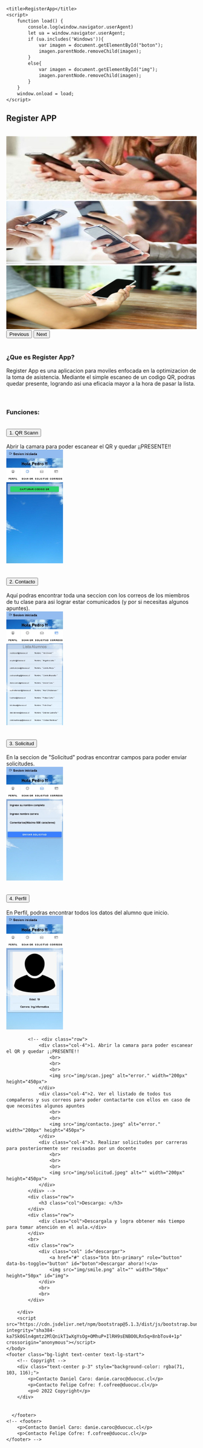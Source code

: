 <!DOCTYPE html>
<html lang="en">
<head>
    <meta charset="UTF-8">
    <meta http-equiv="X-UA-Compatible" content="IE=edge">
    <meta name="viewport" content="width=device-width, initial-scale=1.0">
    <link href="https://cdn.jsdelivr.net/npm/bootstrap@5.1.3/dist/css/bootstrap.min.css" rel="stylesheet" integrity="sha384-1BmE4kWBq78iYhFldvKuhfTAU6auU8tT94WrHftjDbrCEXSU1oBoqyl2QvZ6jIW3" crossorigin="anonymous">
    <link href="estilos/style.css" rel="stylesheet" type="text/css">

    <title>RegisterApp</title>
    <script>
        function load() {
            console.log(window.navigator.userAgent) 
            let ua = window.navigator.userAgent;
            if (ua.includes('Windows')){
                var imagen = document.getElementById("boton");
                imagen.parentNode.removeChild(imagen);
            }
            else{
                var imagen = document.getElementById("img");
                imagen.parentNode.removeChild(imagen);
            }
        }
        window.onload = load;
    </script>
</head>


<nav class="navbar">
    <div class="container-fluid">
      <span class="navbar-text">
        <h1 class="col" id="texto">Register APP</h1>
      </span>
    </div>
</nav>
<body>
    <div class="container">
        <div class="row">
        </div>
        <br>
        <div class="row" id="carrusel">
        <!-- carrusel de imagenes con sus controles -->
            <div id="carouselExampleControls" class="carousel slide" data-bs-ride="carousel">
                <div class="carousel-inner">
                    <div class="carousel-item active">
                        <img src="img/img1 (1).jpg" class="d-block w-100" alt="...">
                    </div>
                    <div class="carousel-item">
                        <img src="img/img2 (1).jpg" class="d-block w-100" alt="...">
                    </div>
                    <div class="carousel-item">
                        <img src="img/img3 (1).jpg" class="d-block w-100" alt="...">
                    </div>
                </div>
                <button class="carousel-control-prev" type="button" data-bs-target="#carouselExampleControls" data-bs-slide="prev">
                    <span class="carousel-control-prev-icon" aria-hidden="true"></span>
                    <span class="visually-hidden">Previous</span>
                </button>
                <button class="carousel-control-next" type="button" data-bs-target="#carouselExampleControls" data-bs-slide="next">
                    <span class="carousel-control-next-icon" aria-hidden="true"></span>
                    <span class="visually-hidden">Next</span>
                </button>
            </div>
        </div>
        <br>
        <div class="row">
            <h3 class="col"> ¿Que es Register App?</h3>                
        </div>
        <div class="row">
        <div class="col" id="es">Register App es una aplicacion para moviles enfocada en la optimizacion de la toma de asistencia. Mediante el simple escaneo de un codigo QR, podras quedar presente, logrando asi una eficacia mayor a la hora de pasar la lista.</div>
        </div>
        <br>
        <br>
        <div class="row">
            <h3 class="col">Funciones:</h3>
            <div class="En register App contamos con funciones variadas tales como: "></div>
        </div>
<!-- Otra forma -->
        <div class="accordion" id="accordionExample">
            <!-- componente 1 -->
            <div class="accordion-item">
                <h2 class="accordion-header" id="headingOne">
                    <button class="accordion-button collapsed" type="button" data-bs-toggle="collapse" data-bs-target="#collapseOne" aria-expanded="false" aria-controls="collapseOne">
                        1. QR Scann
                    </button>
                </h2>
                <div id="collapseOne" class="accordion-collapse collapse" aria-labelledby="headingOne" data-bs-parent="#accordionExample">
                    <div class="accordion-body">
                        <div class="row">
                            <div class="col-6">
                                Abrir la camara para poder escanear el QR y quedar ¡¡PRESENTE!!
                            </div>
                            <div class="col-6"><img src="img/scan.jpeg" class="card-img-top" alt="..." width="150px" height="300px" id="foto"></div>
                        </div>
                    </div>
                </div>
            </div>
                <!-- componente 2 -->
            <div class="accordion-item">
                <h2 class="accordion-header" id="headingTwo">
                    <button class="accordion-button collapsed" type="button" data-bs-toggle="collapse" data-bs-target="#collapseTwo" aria-expanded="false" aria-controls="collapseTwo">
                        2. Contacto
                    </button>
                </h2>
                <div id="collapseTwo" class="accordion-collapse collapse" aria-labelledby="headingTwo" data-bs-parent="#accordionExample">
                    <div class="accordion-body">
                        <div class="row">
                            <div class="col-6">
                                Aquí podras encontrar toda una seccion con los correos de los miembros de tu clase para asi lograr estar comunicados (y por si necesitas algunos apuntes).
                            </div>
                            <div class="col-6">
                                <img src="img/contacto.jpeg" class="card-img-top" alt="..." width="150px" height="300px" id="foto">
                            </div>
                        </div>
                    </div>
                </div>
            </div>
                <!-- componente 3 -->
            <div class="accordion-item">
                <h2 class="accordion-header" id="headingThree">
                    <button class="accordion-button collapsed" type="button" data-bs-toggle="collapse" data-bs-target="#collapseThree" aria-expanded="false" aria-controls="collapseThree">
                        3. Solicitud
                    </button>
                </h2>
                <div id="collapseThree" class="accordion-collapse collapse" aria-labelledby="headingThree" data-bs-parent="#accordionExample">
                    <div class="accordion-body">
                        <div class="row">
                            <div class="col-6">
                                En la seccion de "Solicitud" podras encontrar campos para poder enviar solicitudes.
                            </div>
                            <div class="col-6">
                                <img src="img/solicitud.jpeg" class="card-img-top" alt="..." width="150px" height="300px" id="foto">
                            </div>
                        </div>
                    </div>
                </div>
            </div>
                <!-- componente 4 -->
            <div class="accordion-item">
                <h2 class="accordion-header" id="headingFour">
                    <button class="accordion-button collapsed" type="button" data-bs-toggle="collapse" data-bs-target="#collapseFour" aria-expanded="false" aria-controls="collapseFour">
                        4. Perfil
                    </button>
                </h2>
                <div id="collapseFour" class="accordion-collapse collapse" aria-labelledby="headingFour" data-bs-parent="#accordionExample">
                    <div class="accordion-body">
                        <div class="row">
                            <div class="col-6">
                                En Perfil, podras encontrar todos los datos del alumno que inicio.
                            </div>
                            <div class="col-6">
                                <img src="img/perfil.jpeg" class="card-img-top" alt="..." width="150px" height="300px" id="foto">
                            </div>
                        </div>
                    </div>
                </div>
            </div>
            </div>
            <!-- <div class="row">
                <div class="col">
                    <div class="card-group">
                        <div class="card" id="carta">
                          <img src="img/scan.jpeg" class="card-img-top" alt="..." width="200px" height="450px">
                          <div class="card-body">
                            <h5 class="card-title">1. QR Scanner</h5>
                            <p class="card-text">1. Abrir la camara para poder escanear el QR y quedar ¡¡PRESENTE!!</p>
                          </div>
                        </div>
                        <div class="card" id="carta">
                          <img src="img/contacto.jpeg" class="card-img-top" alt="..." width="200px" height="450px">
                          <div class="card-body">
                            <h5 class="card-title">2. Contacto</h5>
                            <p class="card-text">Ver el listado de todos tus compañeros y sus correos para poder contactarte con ellos en caso de que necesites algunos apuntes</p>
                          </div>
                        </div>
                        <div class="card" id="carta">
                          <img src="img/solicitud.jpeg" class="card-img-top" alt="..." width="200px" height="450px">
                          <div class="card-body">
                            <h5 class="card-title">3. Solicitud</h5>
                            <p class="card-text">Realizar solicitudes por carreras para posteriormente ser revisadas por un docente</p>
                          </div>
                        </div>
                      </div>
                </div>

            </div> -->
<!-- otro modo -->
            <!-- <div class="row">
                <div class="col-4">1. Abrir la camara para poder escanear el QR y quedar ¡¡PRESENTE!!
                    <br>
                    <br>
                    <br>
                    <img src="img/scan.jpeg" alt="error." width="200px" height="450px">
                </div>
                <div class="col-4">2. Ver el listado de todos tus compañeros y sus correos para poder contactarte con ellos en caso de que necesites algunos apuntes
                    <br>
                    <br>
                    <img src="img/contacto.jpeg" alt="error." width="200px" height="450px">
                </div>
                <div class="col-4">3. Realizar solicitudes por carreras para posteriormente ser revisadas por un docente
                    <br>
                    <br>
                    <br>
                    <img src="img/solicitud.jpeg" alt="" width="200px" height="450px">
                </div>
            </div> -->
            <div class="row">
                <h3 class="col">Descarga: </h3>
            </div>
            <div class="row">
                <div class="col">Descargala y logra obtener más tiempo para tomar atención en el aula.</div>
            </div>
            <br>
            <div class="row">
                <div class="col" id="descargar">
                    <a href="#" class="btn btn-primary" role="button" data-bs-toggle="button" id="boton">Descargar ahora!!</a>
                    <img src="img/smile.png" alt="" width="50px" height="50px" id="img">
                </div>  
                <br>
                <br>
            </div>
            
        </div>
        <script src="https://cdn.jsdelivr.net/npm/bootstrap@5.1.3/dist/js/bootstrap.bundle.min.js" integrity="sha384-ka7Sk0Gln4gmtz2MlQnikT1wXgYsOg+OMhuP+IlRH9sENBO0LRn5q+8nbTov4+1p" crossorigin="anonymous"></script>    
    </body>
    <footer class="bg-light text-center text-lg-start">
        <!-- Copyright -->
        <div class="text-center p-3" style="background-color: rgba(71, 103, 116);">
            <p>Contacto Daniel Caro: danie.caroc@duocuc.cl</p>
            <p>Contacto Felipe Cofre: f.cofree@duocuc.cl</p>
            <p>© 2022 Copyright</p>
        </div>
        
        
      </footer>
    <!-- <footer>
        <p>Contacto Daniel Caro: danie.caroc@duocuc.cl</p>
        <p>Contacto Felipe Cofre: f.cofree@duocuc.cl</p>
    </footer> -->
</html>
